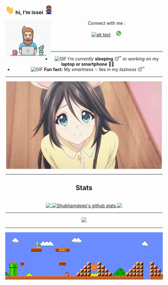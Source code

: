 ### <img src ="https://raw.githubusercontent.com/just-issei/just-issei/main/img/Hi.gif" width="29px"> hi, I’m issei <img src ="https://github.com/just-issei/just-issei/blob/main/img/Mario_Hello_Big.gif" width="29px">
<img src="https://github.com/just-issei/just-issei/blob/main/img/0_3N994lFVAwmVTsYJ.gif" width=145 height="120" align="left">
<center>
Connect with me :

<a href="https://web.facebook.com/Justissei/"><img src="https://image.flaticon.com/icons/svg/174/174848.svg" alt="alt text" width="20" height="20"></a>      &nbsp;&nbsp;   <a href="https://wa.me/62895367277020"><img src="https://github.com/just-issei/just-issei/blob/main/img/wa.png" alt="alt text" width="20" height="20"></a>




&nbsp;&nbsp;     &nbsp;&nbsp;    &nbsp;&nbsp;   &nbsp;&nbsp;   &nbsp;&nbsp;   

---

- <img alt="GIF" src="https://github.com/TheDudeThatCode/TheDudeThatCode/blob/master/Assets/wave.gif" width="20vw" /> I’m *currently* **sleeping** 😴 or *working* on my **laptop or smartphone** 👨‍💻
- <img alt="GIF" src="https://github.com/TheDudeThatCode/TheDudeThatCode/blob/master/Assets/coin.gif" width="20vw" /> **Fun fact:** My *smartness* 💡 lies in my *laziness* 😴

---
<img src="https://raw.githubusercontent.com/just-issei/just-issei/main/img/kawaii.gif">

---

## Stats
<br>

<a href="https://github.com/just-issei">
  <img align="center" src="https://github-readme-stats.vercel.app/api/top-langs/?username=just-issei&theme=dark&hide_langs_below=1" />
</a>

<a href="https://github.com/just-issei">
 <img align="center" src="https://github-readme-stats.vercel.app/api?username=just-issei&show_icons=true&theme=dark&line_height=27" alt="Shubhamdeep's github stats"/>
</a>


<a href="https://github.com/just-issei/just-issei">
  <img align="center" src="https://github-readme-stats.vercel.app/api/pin/?username=just-issei&repo=just-issei&theme=dark" />
</a>

<!-- <a href="https://github.com/TheDudeThatCode/Fun-with-DS-and-Algo">
 <img align="center" src="https://github-readme-stats.vercel.app/api/pin/?username=TheDudeThatCode&repo=Fun-with-DS-and-Algo&theme=dark" />
</a> -->

<br>
<!--
![Issei's github stats](https://github-readme-stats.vercel.app/api?username=just-issei&show_icons=true&hide_border=true)
-->

<!--START_SECTION:waka-->
<!--END_SECTION:waka-->
<!-- <p align="center" height='130px'> <img src="https://github-readme-stats.vercel.app/api?username=just-issei&show_icons=true&hide_title=true&include_all_commits=true&line_height=21&bg_color=0,64FFDA,64FFDA,A9EFDE,F2FFFC&count_public=true&theme=graywhite" alt="crazychickendev"/> <img src="https://github-readme-stats.vercel.app/api/top-langs/?username=just-issei&layout=compact&show_icons=true&bg_color=0,EFFDF9,CBFFF3,64FFDA&theme=graywhite&hide_title=true" alt="just-issei"/> </p>
-->
---

<p align="center">
    <img src="https://github-readme-streak-stats.herokuapp.com/?user=just-issei">
</p>

---

![Alt](Mario_Gameplay.gif "banner")
